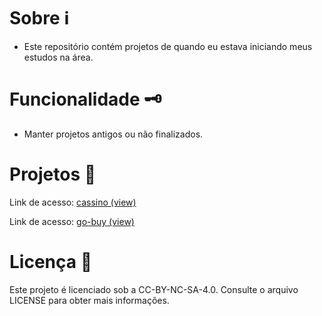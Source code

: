 # Sobre ℹ️
- Este repositório contém projetos de quando eu estava iniciando meus estudos na área.

# Funcionalidade 🗝️
- Manter projetos antigos ou não finalizados.

# Projetos 📖
Link de acesso: [cassino (view)](https://heldernf.github.io/limbo-projects/cassino)

Link de acesso: [go-buy (view)](https://heldernf.github.io/limbo-projects/go-buy)

# Licença 📜
Este projeto é licenciado sob a CC-BY-NC-SA-4.0. Consulte o arquivo LICENSE para obter mais informações.
